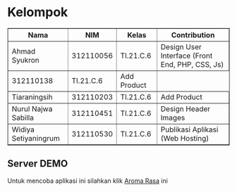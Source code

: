 # Kelompok
<body>
    <table border="1">
        <tr>
            <th>Nama</th>
            <th>NIM</th>
            <th>Kelas</th>
            <th>Contribution</th>
        </tr>
        <tr>
            <td>Ahmad Syukron</td>
            <td>312110056</td>
            <td>TI.21.C.6</td>
            <td>Design User Interface (Front End, PHP, CSS, Js)</td>
        </tr>
        <tr>
            <!-- <td>Ariqoh Zulaika Zuhrah</td> -->
            <td>312110138</td>
            <td>TI.21.C.6</td>
            <td>Add Product</td>
        </tr>
        <tr>
            <td>Tiaraningsih</td>
            <td>312110203</td>
            <td>TI.21.C.6</td>
            <td>Add Product</td>
        </tr>
        <tr>
            <td>Nurul Najwa Sabilla</td>
            <td>312110451</td>
            <td>TI.21.C.6</td>
            <td>Design Header Images</td>
        </tr>
        <tr>
            <td>Widiya Setiyaningrum</td>
            <td>312110530</td>
            <td>TI.21.C.6</td>
            <td>Publikasi Aplikasi (Web Hosting)</td>
        </tr>
        <tr>
        </tr>
    </table>
</body>
 



##  Server DEMO
Untuk mencoba aplikasi ini silahkan klik [Aroma Rasa](https://aroma-rasa.shop/) ini<p>
